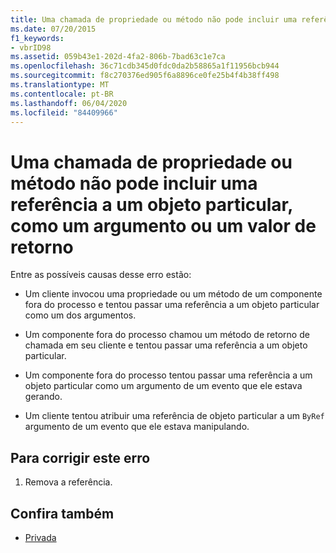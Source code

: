 ```yaml
---
title: Uma chamada de propriedade ou método não pode incluir uma referência a um objeto particular, como um argumento ou um valor de retorno
ms.date: 07/20/2015
f1_keywords:
- vbrID98
ms.assetid: 059b43e1-202d-4fa2-806b-7bad63c1e7ca
ms.openlocfilehash: 36c71cdb345d0fdc0da2b58865a1f11956bcb944
ms.sourcegitcommit: f8c270376ed905f6a8896ce0fe25b4f4b38ff498
ms.translationtype: MT
ms.contentlocale: pt-BR
ms.lasthandoff: 06/04/2020
ms.locfileid: "84409966"
---
```

# <a name="a-property-or-method-call-cannot-include-a-reference-to-a-private-object-either-as-an-argument-or-as-a-return-value"></a>Uma chamada de propriedade ou método não pode incluir uma referência a um objeto particular, como um argumento ou um valor de retorno

Entre as possíveis causas desse erro estão:  
  
- Um cliente invocou uma propriedade ou um método de um componente fora do processo e tentou passar uma referência a um objeto particular como um dos argumentos.  
  
- Um componente fora do processo chamou um método de retorno de chamada em seu cliente e tentou passar uma referência a um objeto particular.  
  
- Um componente fora do processo tentou passar uma referência a um objeto particular como um argumento de um evento que ele estava gerando.  
  
- Um cliente tentou atribuir uma referência de objeto particular a um `ByRef` argumento de um evento que ele estava manipulando.  
  
## <a name="to-correct-this-error"></a>Para corrigir este erro  
  
1. Remova a referência.  
  
## <a name="see-also"></a>Confira também

- [Privada](../modifiers/private.md)
